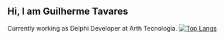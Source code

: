 ## Hi, I am Guilherme Tavares

Currently working as Delphi Developer at Arth Tecnologia.
[![Top Langs](https://github-readme-stats.vercel.app/api/top-langs/?username=guilhermetavares13&layout=donut)](https://github.com/guilhermetavares13/github-readme-stats)
